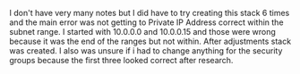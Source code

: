 I don't have very many notes but I did have to try creating this stack 6 times and the main error was not getting to Private IP Address correct within the subnet range. I started with 10.0.0.0 and 10.0.0.15 and those were wrong because it was the end of the ranges but not within. After adjustments stack was created. I also was unsure if i had to change anything for the security groups because the first three looked correct after research. 

